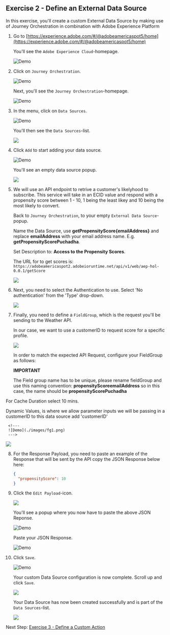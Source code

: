 ## Exercise 2 - Define an External Data Source

In this exercise, you'll create a custom External Data Source by making use of Journey Orchestration in combination with Adobe Experience Platform

1. Go to [https://experience.adobe.com/#/@adobeamericaspot5/home](https://experience.adobe.com/#/@adobeamericaspot5/home)

   You'll see the `Adobe Experience Cloud`-homepage.

   ![Demo](./images/aec.png)

2. Click on `Journey Orchestration`.

   ![Demo](./images/aecjo.png)

   Next, you'll see the `Journey Orchestration`-homepage.

   ![Demo](./images/aecjoh.png)

3. In the menu, click on `Data Sources`.

   ![Demo](./images/menudatasources.png)

   You'll then see the `Data Sources`-list.

     <!---
     ![Demo](./images/dshome.png)
     --->

   <kbd><img src="./images/dshome.png"  /></kdb>

4. Click `Add` to start adding your data source.

   ![Demo](./images/add.png)

   You'll see an empty data source popup.

     <!---
     ![Demo](./images/emptyds.png)
     --->

   <kbd><img src="./images/emptyds.png"  /></kdb>

5. We will use an API endpoint to retrive a customer's likelyhood to subscribe. This service will take in an ECID value and respond with a propensity score between 1 - 10, 1 being the least likey and 10 being the most likely to convert.

   Back to `Journey Orchestration`, to your empty `External Data Source`-popup.

   Name the Data Source, use **getPropensityScore{emailAddress}** and replace **emailAddress** with your email address name. E.g. **getPropensityScorePuchadha**.

   Set Description to: **Access to the Propensity Scores**.

   The URL for to get scores is: `https://adobeamericaspot2.adobeioruntime.net/api/v1/web/aep-hol-0.0.1/getScore`

     <!---
     ![Demo](./images/dsname.png)
     --->

   <kbd><img src="./images/dsname.png"  /></kdb>

6. Next, you need to select the Authentication to use. Select 'No authentication' from the 'Type' drop-down.

     <!---
     ![Demo](./images/dsauth.png)
     --->

   <kbd><img src="./images/dsauth.png"  /></kdb>

7. Finally, you need to define a `FieldGroup`, which is the request you'll be sending to the Weather API.

   In our case, we want to use a customerID to request score for a specific profile.

     <!---
     ![Demo](./images/fg.png)
     --->

   <kbd><img src="./images/fg.png"  /></kdb>

   In order to match the expected API Request, configure your FieldGroup as follows:

   **IMPORTANT**

   The Field group name has to be unique, please rename fieldGroup and use this naming convention: **propensityScoreemailAddress** so in this case, the name should be **propensityScorePuchadha**

For Cache Duration select 10 mins.

Dynamic Values, is where we allow parameter inputs we will be passing in a customerID to this data source add 'customerID'

     <!---
     ![Demo](./images/fg1.png)
     --->

<kbd><img src="./images/fg1.png"  /></kdb>

8. For the Response Payload, you need to paste an example of the Response that will be sent by the API copy the JSON Response below here:

   ```json
   {
     "propensityScore": 10
   }
   ```

9. Click the `Edit Payload`-icon.

     <!---
     ![Demo](./images/owmapi2.png)
     --->

   <kbd><img src="./images/dsapipayload.png"  /></kdb>

   You'll see a popup where you now have to paste the above JSON Reponse.

   ![Demo](./images/dsapipayload3.png)

   Paste your JSON Response.

   ![Demo](./images/dsapipayload4.png)

10. Click `Save`.

    ![Demo](./images/dssave.png)

    Your custom Data Source configuration is now complete. Scroll up and click `Save`.

      <!---
      ![Demo](./images/dssave2.png)
      --->

    <kbd><img src="./images/dssave2.png"  /></kdb>

    Your Data Source has now been created successfully and is part of the `Data Sources`-list.

      <!---
      ![Demo](./images/dslist.png)
      --->

    <kbd><img src="./images/dslist.png"  /></kdb>

Next Step: [Exercise 3 - Define a Custom Action](./Exercise3-Action.md)

```

```
